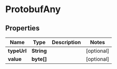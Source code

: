 

# ProtobufAny

## Properties

Name | Type | Description | Notes
------------ | ------------- | ------------- | -------------
**typeUrl** | **String** |  |  [optional]
**value** | **byte[]** |  |  [optional]



